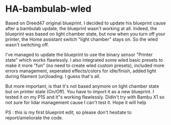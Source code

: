 # HA-bambulab-wled
Based on Dreed47 original blueprint.
I decided to update his blueprint cause after a bambulab update, the blueprint wasn't working at all. Indeed, the blueprint was based on light chamber state, but now when you turn off your printer, the Home assistant switch "light chamber" stays on. So the wled wasn't switching off. 

I've managed to update the blueprint to use the binary sensor "Printer state" which works flawlessly.
I also integrated some wled basic presets to make it more "fun" (no need to create wled custom presets), included more errors management, seperated effects/colors for idle/finish, added light during filament (un)loading. I guess that's all.

But more important, is that it's not based anymore on light chamber state but on printer state (On/Off).
You have to import it as a new blueprint.
I tested it on my P1S and it"s working flawlessly. Didin't try with Bambu X1 so not sure for lidar management cause I can't test it.
Hope it will help

PS : this is my first blueprint edit, so please don't hesitate to report/ameliorate the code.
